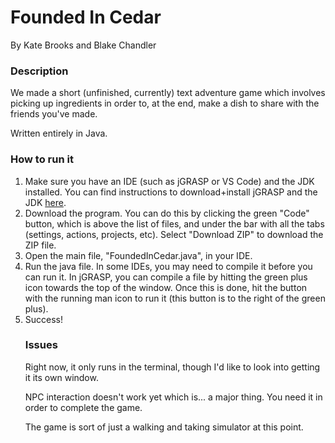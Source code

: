 <h1>Founded In Cedar</h1>
By Kate Brooks and Blake Chandler

<h3> Description </h3>
We made a short (unfinished, currently) text adventure game which involves picking up ingredients in order to, at the end, make a dish to share with the friends you've made.

Written entirely in Java.

<h3> How to run it </h3>
<ol>
  <li>Make sure you have an IDE (such as jGRASP or VS Code) and the JDK installed. You can find instructions to download+install jGRASP and the JDK <a href="https://courses.cs.washington.edu/courses/cse14x/software2-openJDK/">here</a>.</li>
  <li>Download the program. You can do this by clicking the green "Code" button, which is above the list of files, and under the bar with all the tabs (settings, actions, projects, etc). Select "Download ZIP" to download the ZIP file.</li>
  <li>Open the main file, "FoundedInCedar.java", in your IDE.</li>
  <li>Run the java file. In some IDEs, you may need to compile it before you can run it. In jGRASP, you can compile a file by hitting the green plus icon towards the top of the window. Once this is done, hit the button with the running man icon to run it (this button is to the right of the green plus).</li>
  <li>Success!</li>

<h3> Issues </h3>
Right now, it only runs in the terminal, though I'd like to look into getting it its own window.

NPC interaction doesn't work yet which is... a major thing. You need it in order to complete the game.
  
The game is sort of just a walking and taking simulator at this point.
